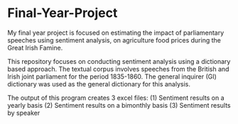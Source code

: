 # Final-Year-Project
My final year project is focused on estimating the impact of parliamentary speeches using sentiment analysis, on agriculture food prices during the Great Irish Famine.

This repository focuses on conducting sentiment analysis using a dictionary based approach. The textual corpus involves speeches from the British and Irish joint parliament for the period 1835-1860. The general inquirer (GI) dictionary was used as the general dictionary for this analysis.

The output of this program creates 3 excel files:
(1) Sentiment results on a yearly basis
(2) Sentiment results on a bimonthly basis
(3) Sentiment results by speaker
